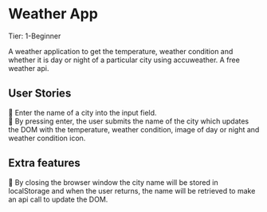 # <b> Weather App </b>

Tier: 1-Beginner

A weather application to get the temperature, weather condition and whether it is day or night of a particular city using accuweather. A free weather api.

## User Stories

 🔳 Enter the name of a city into the input field. <br>
 🔳 By pressing enter, the user submits the name of the city which updates the DOM with the temperature, weather condition, image of day or night and weather condition icon. <br>
 <!-- ✅  User can copy the resulting CSS to the clipboard -->


## Extra features

 🔳 By closing the browser window the city name will be stored in localStorage and when the user returns, the name will be retrieved to make an api call to update the DOM.
